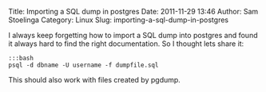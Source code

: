 Title: Importing a SQL dump in postgres
Date: 2011-11-29 13:46
Author: Sam Stoelinga
Category: Linux
Slug: importing-a-sql-dump-in-postgres

I always keep forgetting how to import a SQL dump into postgres and
found it always hard to find the right documentation. So I thought lets
share it:

    :::bash
    psql -d dbname -U username -f dumpfile.sql

This should also work with files created by pgdump.
